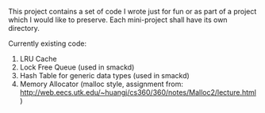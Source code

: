 This project contains a set of code I wrote just for fun or as part of a
project which I would like to preserve. Each mini-project shall have its own
directory.

Currently existing code:

1) LRU Cache
2) Lock Free Queue (used in smackd)
3) Hash Table for generic data types (used in smackd)
4) Memory Allocator (malloc style, assignment from:
   http://web.eecs.utk.edu/~huangj/cs360/360/notes/Malloc2/lecture.html)
